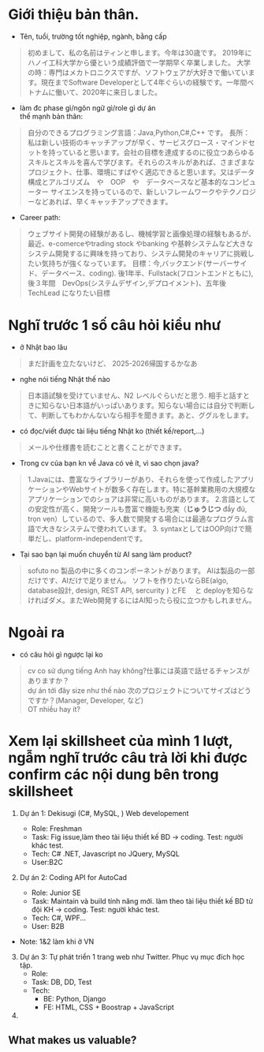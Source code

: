 # Giới thiệu bản thân. 
- Tên, tuổi, trường tốt nghiệp, ngành, bằng cấp
>初めまして、私の名前はティンと申します。今年は30歳です。
2019年にハノイ工科大学から優という成績評価で一学期早く卒業しました。
大学の時：専門はメカトロニクスですが、ソフトウェアが大好きで働いています。現在までSoftware Developerとして4年ぐらいの経験です。一年間ベトナムに働いて、2020年に来日しました。


- làm đc phase gì/ngôn ngữ gì/role gì dự án  
thế mạnh bản thân:
> 自分のできるプログラミング言語：Java,Python,C#,C++ です。
> 長所：私は新しい技術のキャッチアップが早く、サービスグロース・マインドセットを持っていると思います。会社の目標を達成するのに役立つあらゆるスキルとスキルを喜んで学びます。それらのスキルがあれば、さまざまなプロジェクト、仕事、環境にすばやく適応できると思います。又はデータ構成とアルゴリズム　や　OOP　や　データベースなど基本的なコンピューター サイエンスを持っているので、新しいフレームワークやテクノロジーなどあれば、早くキャッチアップできます。

- Career path:
> ウェブサイト開発の経験があるし、機械学習と画像処理の経験もあるが、最近、e-comerceやtrading stock やbanking や基幹システムなど大きなシステム開発するに興味を持っており、システム開発のキャリアに挑戦したい気持ちが強くなっています。
> 目標：今,バックエンド(サーバーサイド、データベース、coding). 後1年半、Fullstack(フロントエンドともに), 後３年間　DevOps(システムデザイン,デプロイメント)、五年後TechLead になりたい目標

# Nghĩ trước 1 số câu hỏi kiểu như
- ở Nhật bao lâu
> まだ計画を立たないけど、 2025-2026帰国するかなあ
- nghe nói tiếng Nhật thế nào
> 日本語試験を受けていません、N2 レベルぐらいだと思う. 相手と話すときに知らない日本語がいっぱいあります。知らない場合には自分で判断して、判断してもわかんないなら相手を聞きます。あと、ググルをします。
- có đọc/viết được tài liệu tiếng Nhật ko (thiết kế/report,...)
> メールや仕様書を読むことと書くことができます。
- Trong cv của bạn kn về Java có vẻ ít, vì sao chọn java?

> 1.Javaには、豊富なライブラリーがあり、それらを使って作成したアプリケーションやWebサイトが数多く存在します。特に基幹業務用の大規模なアプリケーションでのショアは非常に高いものがあります。
> 2.言語としての安定性が高く、開発ツールも豊富で機能も充実（**じゅうじつ** đầy đủ, trọn vẹn）しているので、多人数で開発する場合には最適なプログラム言語で大きなシステムで使われています。
> 3. syntaxとしてはOOP向けで簡単だし、platform-independentです。

- Tại sao bạn lại muốn chuyển từ AI sang làm product?
> sofuto no 製品の中に多くのコンポーネントがあります。
> AIは製品の一部だけです、AIだけで足りません。
> ソフトを作りたいならBE(algo, database設計, design, REST API, sercurity ) とFE 　と deployを知らなければダメ。またWeb開発するにはAI知ったら役に立つかもしれません。
> 
# Ngoài ra

- có câu hỏi gì ngược lại ko    
> cv co sử dụng tiếng Anh hay không?仕事には英語で話せるチャンスがありますか？     
> dự án tới đây size như thế nào 次のプロジェクトについてサイズはどうですか？(Manager, Developer, など)      
> OT nhiều hay ít?        

# Xem lại skillsheet của mình 1 lượt, ngẫm nghĩ trước câu trả lời khi được confirm các nội dung bên trong skillsheet 

1. Dự án 1: Dekisugi (C#, MySQL, ) Web developement
    - Role: Freshman 
    - Task: Fig issue,làm theo tài liệu thiết kế BD -> coding. Test: người khác test.
    - Tech: C# .NET, Javascript no JQuery, MySQL 
    - User:B2C

2. Dự án 2: Coding API for AutoCad
    - Role: Junior SE 
    - Task: Maintain và build tính năng mới. làm theo tài liệu thiết kế BD từ đội KH -> coding. Test: người khác test.
    - Tech: C#, WPF... 
    - User: B2B

- Note: 1&2 làm khi ở VN
3. Dự án 3: Tự phát triển 1 trang web như Twitter. Phục vụ mục đích học tập.
    - Role:
    - Task: DB, DD, Test
    - Tech: 
        - BE: Python, Django
        - FE: HTML, CSS + Boostrap + JavaScript
4. 


## What makes us valuable?